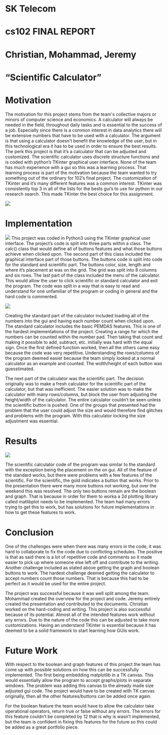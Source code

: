 
# SK Telecom
# cs102 FINAL REPORT
# Christian, Mohammad, Jeremy 
#  “Scientific Calculator”

# Motivation
The motivation for this project stems from the team's collective majors or minors of computer science and economics. A calculator will always be needed in the field, throughout daily tasks and is essential to the success of a job. Especially since there is a common interest in data analytics there will be extensive numbers that have to be used with a calculator. The argument is that using a calculator doesn’t benefit the knowledge of the user, but in this technological era it has to be used in order to ensure the best results. The perk this project is that it’s a calculator that can be adjusted and customized. The scientific calculator uses discrete structure functions and is coded with python’s TKinter graphical user interface. None of the team has much experience with a gui so this was a learning process. That learning process is part of the motivation because the team wanted to try something out of the ordinary for 102’s final project. The customization of TKinter and it’s many different features was a common interest. TKinter was consistently top 3 in all of the lists for the bests gui’s to use for python in our research search. This made TKinter the best choice for this assignment.

![](https://raw.githubusercontent.com/Allegheny-Computer-Science-102-F2018/cs102f2018-lab05-starter-sk-telecom-t1/master/images/colorchart.png)

# Implementation
![](https://raw.githubusercontent.com/Allegheny-Computer-Science-102-F2018/cs102f2018-lab05-starter-sk-telecom-t1/master/images/flowchart.png)
This project was coded in Python3 using the TKinter graphical user interface. The project’s code is split into three parts within a class. The calc() class that would define all of buttons features and what those buttons achieve when clicked upon. The second part of this class included the graphical interface part of those buttons. The buttons code is split into code for the standard and scientific part. The buttons color, size, length and where it’s placement at was on the grid. The grid was split into 8 columns and six rows. The last part of the class included the menu of the calculator. This would allow the user to click scientific or standard calculator and exit the program. The code was split in a way that is easy to read and understand for one unfamiliar of the program or coding in general and the hard code is commented.

![](https://raw.githubusercontent.com/Allegheny-Computer-Science-102-F2018/cs102f2018-lab05-starter-sk-telecom-t1/master/images/standard.png)

Creating the standard part of the calculator included loading all of the numbers into the gui and having each number count when clicked upon. The standard calculator includes the basic PEMDAS features. This is one of the hardest implementations of the project. Creating a range for which the numbers can be counted within the number pad. Then taking that count and making it possible to add, subtract, etc. initially was hard with the equal sign. Once the first defined function worked, then all the others came easy because the code was very repetitive. Understanding the rows/columns of the program deemed easier because the team simply looked at a normal calculator as an example and counted. The width/height of each button was guesstimated.



The next part of the calculator was the scientific part. The decision originally was to make a fresh calculator for the scientific part of the calculator, but that was inefficient. The easier solution was to make the calculator with many rows/columns, but block the user from adjusting the height/width of the calculator. The entire calculator couldn’t be seen unless the scientific button is pushed. One of the groups that presented had the problem that the user could adjust the size and would therefore find glitches and problems with the program. With this calculator locking the size adjustment was essential. 

# Results

![](https://raw.githubusercontent.com/Allegheny-Computer-Science-102-F2018/cs102f2018-lab05-starter-sk-telecom-t1/master/images/fullcalculator.png)

The scientific calculator code of the program was similar to the standard with the exception being the placement on the on gui. All of the feature of the standard works, but there were problems with a few features of the scientific. For the scientific, the gold indicates a button that works. Prior to the presentation there were many more buttons not working, but over the weekend this was resolved. The only two buttons remain are the boolean and graph. That is because in order for them to worka a 2d plotting library called matlibplot needs to be implemented. The team had many errors trying to get this to work, but has solutions for future implementations in how to get these features to work.

# Conclusion

One of the challenges were when there was many errors in the code, it was hard to collaborate to fix the code due to conflicting schedules. The positive is that as said there is a lot of repetitive code and comments so it made easier to pick up where someone else left off and contribute to the writing. Another challenge included as stated above getting the graph and boolean buttons to work. The hardest challenge deemed getting the calculator to accept numbers count those numbers. That is because this had to be perfect as it would be used for the entire project. 

The project was successful because it was well split among the team. Mohammad created the overview for the project and code. Jeremy entirely created the presentation and contributed to the documents. Christian worked on the hard-coding and writing. This project is also successful because of its potential. Almost all of the intended features work without any errors. Due to the nature of the code this can be adjusted to take more customizations. Having an understand TKinter is essential because it has deemed to be a solid framework to start learning how GUIs work. 

# Future Work

With respect to the boolean and graph features of this project the team has come up with possible solutions on how this can  be successfully implemented. The first being embedding matplotlib in a TK canvas. This would essentially allow the program to accept graphs/plots in separate windows. The problem was adding this canvas to the already made size adjusted gui code. The project would have to be created with TK canvas originally, then all the other features/buttons can be added once again.

For the boolean feature the team would have to allow the calculator take operational operators, return true or false without any errors. The errors for this feature couldn’t be completed by 12 that is why is wasn’t implemented, but the team is confident in fixing this features for the future so this could be added as a great portfolio piece. 






